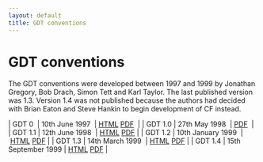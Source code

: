 ```yaml
---
layout: default
title: GDT conventions
---
```


# GDT conventions

The GDT conventions were developed between 1997 and 1999 by Jonathan Gregory, Bob Drach, Simon Tett and Karl Taylor.
The last published version was 1.3.
Version 1.4 was not published because the authors had decided with Brian Eaton and Steve Hankin to begin development of CF instead.

|&nbsp;GDT 0  &nbsp;|&nbsp;10th June 1997     &nbsp;|&nbsp;[HTML](0.html) [PDF](0.pdf)    &nbsp;|
|&nbsp;GDT 1.0&nbsp;|&nbsp;27th May 1998      &nbsp;|&nbsp;[PDF](1.0.pdf)                 &nbsp;|
|&nbsp;GDT 1.1&nbsp;|&nbsp;12th June 1998     &nbsp;|&nbsp;[HTML](1.1.html) [PDF](1.1.pdf)&nbsp;|
|&nbsp;GDT 1.2&nbsp;|&nbsp;10th January 1999  &nbsp;|&nbsp;[HTML](1.2.html) [PDF](1.2.pdf)&nbsp;|
|&nbsp;GDT 1.3&nbsp;|&nbsp;14th March 1999    &nbsp;|&nbsp;[HTML](1.3.html) [PDF](1.3.pdf)&nbsp;|
|&nbsp;GDT 1.4&nbsp;|&nbsp;15th September 1999&nbsp;|&nbsp;[HTML](1.4.html) [PDF](1.4.pdf)&nbsp;|

